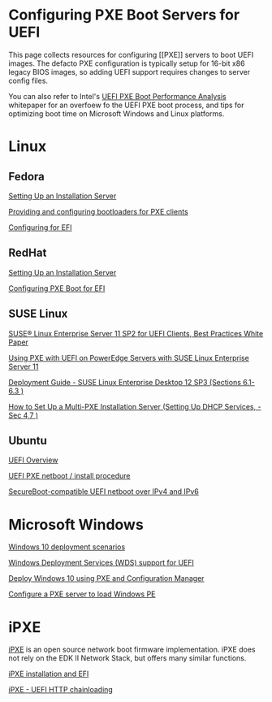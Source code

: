 # Configuring PXE Boot Servers for UEFI

This page collects resources for configuring [[PXE]] servers to boot UEFI images. The defacto PXE configuration is typically setup for 16-bit x86 legacy BIOS images, so adding UEFI support requires changes to server config files.

You can also refer to Intel's [UEFI PXE Boot Performance Analysis](https://software.intel.com/sites/default/files/managed/2d/04/intel-uefi-pxe-boot-performance-analysis.pdf) whitepaper for an overfoew fo the UEFI PXE boot process, and tips for optimizing boot time on Microsoft Windows and Linux platforms.

# Linux

## Fedora

[Setting Up an Installation Server](https://docs.fedoraproject.org/en-US/Fedora/19/html/Installation_Guide/ap-install-server.html)

[Providing and configuring bootloaders for PXE clients](https://docs.fedoraproject.org/en-US/Fedora/24/html/Installation_Guide/pxe-bootloader.html)

[Configuring for EFI](https://docs.fedoraproject.org/en-US/Fedora/19/html/Installation_Guide/s1-netboot-pxe-config-efi.html)

## RedHat

[Setting Up an Installation Server](https://access.redhat.com/documentation/en-US/Red_Hat_Enterprise_Linux/6/html/Installation_Guide/ap-install-server.html)

[Configuring PXE Boot for EFI](https://access.redhat.com/documentation/en-US/Red_Hat_Enterprise_Linux/6/html/Installation_Guide/s1-netboot-pxe-config-efi.html)

## SUSE Linux

[SUSE® Linux Enterprise Server 11 SP2 for UEFI Clients, Best Practices White Paper](https://www.suse.com/docrep/documents/6ytjkpvom0/sles_11_sp2_for_uefi_client_best_practices_white_paper.pdf)

[Using PXE with UEFI on PowerEdge Servers with SUSE Linux Enterprise Server 11](https://linux.dell.com/files/whitepapers/PXE_UEFI_Dell_SLES11_20oct2010.pdf)

[Deployment Guide - SUSE Linux Enterprise Desktop 12 SP3 (Sections 6.1-6.3 )](https://www.suse.com/documentation/sled-12/pdfdoc/book_sle_deployment/book_sle_deployment.pdf)

[How to Set Up a Multi-PXE Installation Server (Setting Up DHCP Services, -Sec 4,7 )](https://www.suse.com/documentation/suse-best-practices/singlehtml/sbp-multi-pxe-install/sbp-multi-pxe-install.html#sec.setup_dhcp)


## Ubuntu

[UEFI Overview](https://wiki.ubuntu.com/UEFI/)

[UEFI PXE netboot / install procedure](https://wiki.ubuntu.com/UEFI/PXE-netboot-install)

[SecureBoot-compatible UEFI netboot over IPv4 and IPv6](https://wiki.ubuntu.com/UEFI/SecureBoot-PXE-IPv6)

# Microsoft Windows

[Windows 10 deployment scenarios](https://docs.microsoft.com/en-us/windows/deployment/windows-10-deployment-scenarios)

[Windows Deployment Services (WDS) support for UEFI](https://support.microsoft.com/en-us/help/2938884/windows-deployment-services-wds-support-for-uefi)

[Deploy Windows 10 using PXE and Configuration Manager](https://docs.microsoft.com/en-us/windows/deployment/deploy-windows-sccm/deploy-windows-10-using-pxe-and-configuration-manager)

[Configure a PXE server to load Windows PE](https://docs.microsoft.com/en-us/windows/deployment/configure-a-pxe-server-to-load-windows-pe)

# iPXE

[iPXE](http://ipxe.org/start) is an open source network boot firmware implementation. iPXE does not rely on the EDK II Network Stack, but offers many similar functions.

[iPXE installation and EFI](https://doc.rogerwhittaker.org.uk/ipxe-installation-and-EFI/)

[iPXE - UEFI HTTP chainloading](http://ipxe.org/appnote/uefihttp)